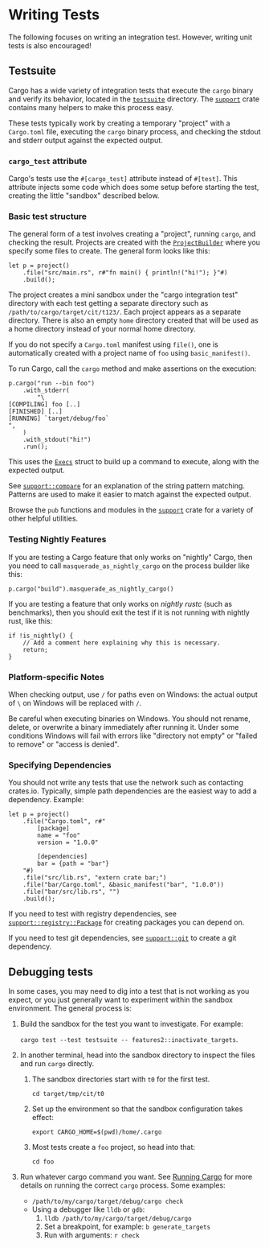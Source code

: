 # Writing Tests

The following focuses on writing an integration test. However, writing unit
tests is also encouraged!

## Testsuite

Cargo has a wide variety of integration tests that execute the `cargo` binary
and verify its behavior, located in the [`testsuite`] directory. The
[`support`] crate contains many helpers to make this process easy.

These tests typically work by creating a temporary "project" with a
`Cargo.toml` file, executing the `cargo` binary process, and checking the
stdout and stderr output against the expected output.

### `cargo_test` attribute

Cargo's tests use the `#[cargo_test]` attribute instead of `#[test]`. This
attribute injects some code which does some setup before starting the test,
creating the little "sandbox" described below.

### Basic test structure

The general form of a test involves creating a "project", running `cargo`, and
checking the result. Projects are created with the [`ProjectBuilder`] where
you specify some files to create. The general form looks like this:

```rust,ignore
let p = project()
    .file("src/main.rs", r#"fn main() { println!("hi!"); }"#)
    .build();
```

The project creates a mini sandbox under the "cargo integration test"
directory with each test getting a separate directory such as
`/path/to/cargo/target/cit/t123/`. Each project appears as a separate
directory. There is also an empty `home` directory created that will be used
as a home directory instead of your normal home directory.

If you do not specify a `Cargo.toml` manifest using `file()`, one is
automatically created with a project name of `foo` using `basic_manifest()`.

To run Cargo, call the `cargo` method and make assertions on the execution:

```rust,ignore
p.cargo("run --bin foo")
    .with_stderr(
        "\
[COMPILING] foo [..]
[FINISHED] [..]
[RUNNING] `target/debug/foo`
",
    )
    .with_stdout("hi!")
    .run();
```

This uses the [`Execs`] struct to build up a command to execute, along with
the expected output.

See [`support::compare`] for an explanation of the string pattern matching.
Patterns are used to make it easier to match against the expected output.

Browse the `pub` functions and modules in the [`support`] crate for a variety
of other helpful utilities.

### Testing Nightly Features

If you are testing a Cargo feature that only works on "nightly" Cargo, then
you need to call `masquerade_as_nightly_cargo` on the process builder like
this:

```rust,ignore
p.cargo("build").masquerade_as_nightly_cargo()
```

If you are testing a feature that only works on *nightly rustc* (such as
benchmarks), then you should exit the test if it is not running with nightly
rust, like this:

```rust,ignore
if !is_nightly() {
    // Add a comment here explaining why this is necessary.
    return;
}
```

### Platform-specific Notes

When checking output, use `/` for paths even on Windows: the actual output
of `\` on Windows will be replaced with `/`.

Be careful when executing binaries on Windows. You should not rename, delete,
or overwrite a binary immediately after running it. Under some conditions
Windows will fail with errors like "directory not empty" or "failed to remove"
or "access is denied".

### Specifying Dependencies

You should not write any tests that use the network such as contacting
crates.io. Typically, simple path dependencies are the easiest way to add a
dependency. Example:

```rust,ignore
let p = project()
    .file("Cargo.toml", r#"
        [package]
        name = "foo"
        version = "1.0.0"

        [dependencies]
        bar = {path = "bar"}
    "#)
    .file("src/lib.rs", "extern crate bar;")
    .file("bar/Cargo.toml", &basic_manifest("bar", "1.0.0"))
    .file("bar/src/lib.rs", "")
    .build();
```

If you need to test with registry dependencies, see
[`support::registry::Package`] for creating packages you can depend on.

If you need to test git dependencies, see [`support::git`] to create a git
dependency.

## Debugging tests

In some cases, you may need to dig into a test that is not working as you
expect, or you just generally want to experiment within the sandbox
environment. The general process is:

1. Build the sandbox for the test you want to investigate. For example:

   `cargo test --test testsuite -- features2::inactivate_targets`.
2. In another terminal, head into the sandbox directory to inspect the files and run `cargo` directly.
    1. The sandbox directories start with `t0` for the first test.

       `cd target/tmp/cit/t0`
    2. Set up the environment so that the sandbox configuration takes effect:

       `export CARGO_HOME=$(pwd)/home/.cargo`
    3. Most tests create a `foo` project, so head into that:

       `cd foo`
3. Run whatever cargo command you want. See [Running Cargo] for more details
   on running the correct `cargo` process. Some examples:

   * `/path/to/my/cargo/target/debug/cargo check`
   * Using a debugger like `lldb` or `gdb`:
        1. `lldb /path/to/my/cargo/target/debug/cargo`
        2. Set a breakpoint, for example: `b generate_targets`
        3. Run with arguments: `r check`

[`testsuite`]: https://github.com/rust-lang/cargo/tree/master/tests/testsuite/
[`ProjectBuilder`]: https://github.com/rust-lang/cargo/blob/e4b65bdc80f2a293447f2f6a808fa7c84bf9a357/crates/cargo-test-support/src/lib.rs#L225-L231
[`Execs`]: https://github.com/rust-lang/cargo/blob/e4b65bdc80f2a293447f2f6a808fa7c84bf9a357/crates/cargo-test-support/src/lib.rs#L558-L579
[`support`]: https://github.com/rust-lang/cargo/blob/master/crates/cargo-test-support/src/lib.rs
[`support::compare`]: https://github.com/rust-lang/cargo/blob/master/crates/cargo-test-support/src/compare.rs
[`support::registry::Package`]: https://github.com/rust-lang/cargo/blob/e4b65bdc80f2a293447f2f6a808fa7c84bf9a357/crates/cargo-test-support/src/registry.rs#L73-L149
[`support::git`]: https://github.com/rust-lang/cargo/blob/master/crates/cargo-test-support/src/git.rs
[Running Cargo]: ../process/working-on-cargo.md#running-cargo
